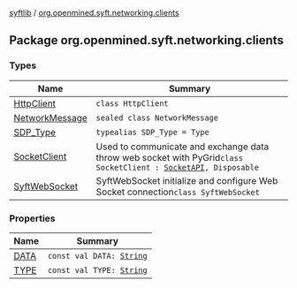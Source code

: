[syftlib](../index.md) / [org.openmined.syft.networking.clients](./index.md)

## Package org.openmined.syft.networking.clients

### Types

| Name | Summary |
|---|---|
| [HttpClient](-http-client/index.md) | `class HttpClient` |
| [NetworkMessage](-network-message/index.md) | `sealed class NetworkMessage` |
| [SDP_Type](-s-d-p_-type.md) | `typealias SDP_Type = Type` |
| [SocketClient](-socket-client/index.md) | Used to communicate and exchange data throw web socket with PyGrid`class SocketClient : `[`SocketAPI`](../org.openmined.syft.networking.requests/-socket-a-p-i/index.md)`, Disposable` |
| [SyftWebSocket](-syft-web-socket/index.md) | SyftWebSocket initialize and configure Web Socket connection`class SyftWebSocket` |

### Properties

| Name | Summary |
|---|---|
| [DATA](-d-a-t-a.md) | `const val DATA: `[`String`](https://kotlinlang.org/api/latest/jvm/stdlib/kotlin/-string/index.html) |
| [TYPE](-t-y-p-e.md) | `const val TYPE: `[`String`](https://kotlinlang.org/api/latest/jvm/stdlib/kotlin/-string/index.html) |
